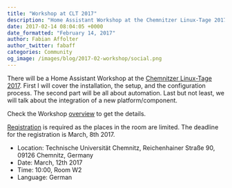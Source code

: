 ```yaml
---
title: "Workshop at CLT 2017"
description: "Home Assistant Workshop at the Chemnitzer Linux-Tage 2017"
date: 2017-02-14 08:04:05 +0000
date_formatted: "February 14, 2017"
author: Fabian Affolter
author_twitter: fabaff
categories: Community
og_image: /images/blog/2017-02-workshop/social.png
---
```


There will be a Home Assistant Workshop at the [Chemnitzer Linux-Tage 2017][clt]. First I will cover the installation, the setup, and the configuration process. The second part will be all about automation. Last but not least, we will talk about the integration of a new platform/component.

Check the Workshop [overview][overview] to get the details.

[Reqistration][anmeldung] is required as the places in the room are limited. The deadline for the registration is March, 8th 2017.

- Location: Technische Universität Chemnitz, Reichenhainer Straße 90, 09126 Chemnitz, Germany
- Date: March, 12th 2017
- Time: 10:00, Room W2
- Language: German

[clt]: https://chemnitzer.linux-tage.de/2017/
[overview]: https://chemnitzer.linux-tage.de/2017/en/programm/beitrag/356
[anmeldung]: https://chemnitzer.linux-tage.de/2017/en/programm/anmeldung/workshop/356

